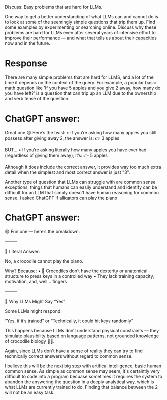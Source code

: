 Discuss: Easy problems that are hard for LLMs.

One way to get a better understanding of what LLMs can and cannot do is to look at some of the seemingly simple questions that trip them up.
Find some examples by experimenting or searching online.
Discuss why these problems are hard for LLMs even after several years of intensive effort to improve their performance — and what that tells us about their capacities now and in the future.

# Response 

There are many simple problems that are hard for LLMS, and a lot of the time it depends on the context of the query. For example, a popular basic math question like 'If you have 5 apples and you give 2 away, how many do you have left?' is a question that can trip up an LLM due to the ownership and verb tense of the question. 

# ChatGPT answer:
Great one 😄 Here’s the twist:
	•	If you’re asking how many apples you still possess after giving away 2, the answer is:
👉 3 apples

BUT…
	•	If you’re asking literally how many apples you have ever had (regardless of giving them away), it’s:
👉 5 apples

Although it does include the correct answer, it provides way too much extra detail when the simplest and most correct answer is just "3".

Another type of question that LLMs can struggle with are common sense exceptions, things that humans can easily understand and identify can be difficult for an LLM that simply doesn't have human reasoning for common sense. I asked ChatGPT if alligators can play the piano

# ChatGPT answer:

😄 Fun one — here’s the breakdown:

⸻

🧠 Literal Answer:

No, a crocodile cannot play the piano.

Why? Because:
	•	🐊 Crocodiles don’t have the dexterity or anatomical structure to press keys in a controlled way
	•	They lack training capacity, motivation, and, well… fingers

⸻

🤖 Why LLMs Might Say “Yes”

Some LLMs might respond:

“Yes, if it’s trained”
or
“Technically, it could hit keys randomly”

This happens because LLMs don’t understand physical constraints — they simulate plausibility based on language patterns, not grounded knowledge of crocodile biology 🧬🎹.

Again, since LLMs don't have a sense of reality they can try to find technically correct answers without regard to common sense. 


I believe this will be the next big step with artifical intelligence, basic human common sense. As simple as common sense may seem, it's certaintly very difficult to code into a program becuase sometimes it requires the system to abandon the answering the question in a deeply analytical way, which is what LLMs are currently trained to do. Finding that balance between the 2 will not be an easy task. 
